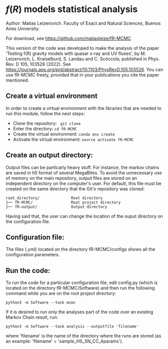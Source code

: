 # $f(R)$ models statistical analysis
Author: Matías Leizerovich. Faculty of Exact and Natural Sciences, Buenos Aires University.

For download, see https://github.com/matiasleize/fR-MCMC

This version of the code was developed to make the analysis of the paper 'Testing f(R) gravity models with quasar x-ray and UV fluxes', by M. Leizerovich, L. Kraiselburd, S. Landau and C. Scóccola, published in Phys. Rev. D 105, 103526 (2022). See https://journals.aps.org/prd/abstract/10.1103/PhysRevD.105.103526. You can use fR-MCMC freely, provided that in your publications you cite the paper mentioned.

## Create a virtual environment
In order to create a virtual environment with the libraries that are needed to run this module, follow the next steps:
* Clone the repository: ``` git clone``` 
* Enter the directory: ```cd fR-MCMC```
* Create the virtual environment: ```conda env create``` 
* Activate the virtual environment: ```source activate fR-MCMC```

## Create an output directory:
Output files can be particarly heavy stuff. For instance, the markov chains are saved in h5 format of several MegaBites. To avoid the unnecessary use of memory on the main repository, output files are stored on an independent directory on the computer's user. For default, this file must be created on the same directory that the Git's repository was cloned:

```
root_directory/              Root directory
├── fR-MCMC/                 Root project directory
├── fR-output/               Output directory
```

Having said that, the user can change the location of the ouput directory on the configuration file.

## Configuration file:
The files (.yml) located on the directory fR-MCMC/configs shows all the configuration parameters. 

## Run the code:
To run the code for a particular configuration file, edit config.py (which is located on the directory fR-MCMC/Software) and then run the following command while you are on the root project directory:  

```
python3 -m Software --task mcmc
```

If it is desired to run only the analyses part of the code over an existing Markov Chain result, run:

```
python3 -m Software --task analysis --outputfile 'filename'
```

where 'filename' is the name of the directory where the runs are stored (as an example: 'filename' =  'sample_HS_SN_CC_4params').
